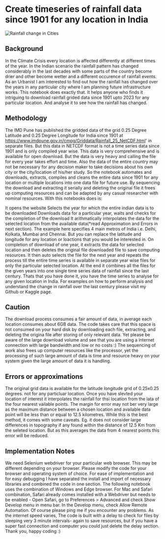 # Create timeseries of rainfall data since 1901 for any location in India

![Rainfall change in Cities](images/stage1.png)
## Background
In the Climate Crisis every location is affected differently at different times of the year. In the Indian scenario the rainfall pattern has changed considerably in the last decades with some parts of the country become drier and other become wetter and a different occurence of rainfall events. As an Urbanist I am interested to find out how the rainfall has changed over the years in any particular city where I am planning future infrastructure works. This notebook does exactly that. It helps anyone who finds it intriguing to download rainfall grided data since 1901 upto 2023 for any particular location. And analyse it to see how the rainfall has changed.

## Methodology
The IMD Pune has published the gridded data of the grid 0.25 Degree Latitude and 0.25 Degree Longitude for India since 1901 at https://www.imdpune.gov.in/cmpg/Griddata/Rainfall_25_NetCDF.html' in separate files. But this data in NETCDF format is not a time series data since 1901 and is only compiled year wise. This data is very comprehensive and is available for open download. But the data is very heavy and calling the file for every year takes effort and time. Also the data of the entire country may not be necessary for any decision maker to take decisions about his own city or the city/location of his/her study. So the notebook automates and downloads, extracts, compiles and cleans the entire data since 1901 for any location or multiple locations into one data file for future use. By sequencing the download and extracting it serially and deleting the original file it frees up computing resources and can be adapted by any casual researcher with nominal resources. With this notebooks does is:

It opens the website Selects the year for which the entire indian data is to be downloaded Downloads data for a particular year, waits and checks for the completion of the download It arithmatically interpolates the data for the selected location from the available data(*read Approximation and Errors in next section). The example here specifies 4 main metros of India i.e. Delhi, Kolkata, Mumbai and Chennai. But you can replace the latitude and longitude for any location or loactions that you would be interested in. On completion of download of one year, it extracts the data for selected location and then deletes the original file downloaded file to save computing resources. It then auto selects the file for the next year and repeats the process till the entire time series is available in separate year wise files for only the particular selected location. At the end it combines all the files for the given years into one single time series data of rainfall since the last century. Thats that you have done it, you have the time series to analyse for any given location in India. For examples on how to perform analysis and understand the change in rainfall over the last century please visit my Github or Kaggle page.

## Caution
The download process consumes a fair amount of data, in average each location consumes about 6GB data. The code takes care that this space is not consumed on your hard disk by downloading each file, extracting, and deleting the origina file after storing of only relevant data. Yet please be aware of the large download volume and see that you are using a internet connection with large bandwidth and low or no costs :)
The sequencing of work also frees up computer resources like the processor, yet the processing of such large amount of data is time and resource heavy on your system given the large amount of data it is handling.

## Errors or approximations
The original grid data is available for the latitude longitude grid of 0.25x0.25 degrees. not for any particluar location. Once you have slevted your location of interest it interpolates the rainfall for thsi location from the lata of the four nearest vailable points. The margin for error may not ber very large as the maximum distance between a chosen location and available data point will be less than or equal to 12.5 kilometres. While this is the best method, it comes with some caveats. Eg. it does not consider large differences in topography if any found within the distance of 12.5 Km from the seleted location. But as this averages the data from 4 nearest points this error will be reduced.

## Implementation Notes
We need Selenium webdriver for your particular web browser. This may be different depending on your browser. Please modify the code for your browser and operating system of choice. For ease of implementation and for easy debugging I have separated the install and import of necessary libraries and combined the code in one section.
The following notebook uses the combination of Windows and Edge browser.
For Mac and Safari combination, Safari already comes installed with a Webdriver but needs to be enabled - Open Safari, go to Preferences > Advanced and check Show Develop menu in menu bar. In the Develop menu, check Allow Remote Automation. Of course please ping me if you encounter any problems.
As the internet speed varies, The code is built with a delay to check for files by sleeping very 3 minute intervals- again to save resources, but if you have a super fast connection and computer you could just delete the delay section.
Thank you, happy coding :)
